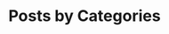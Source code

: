 ---
title: "Posts by Categories"
permalink: /categories/
layout: categories
author_profile: true
---